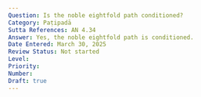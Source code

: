 ```yaml
---
Question: Is the noble eightfold path conditioned?
Category: Paṭipadā
Sutta References: AN 4.34
Answer: Yes, the noble eightfold path is conditioned.
Date Entered: March 30, 2025
Review Status: Not started
Level: 
Priority: 
Number: 
Draft: true
---
```

